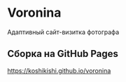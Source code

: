 # Voronina
Адаптивный сайт-визитка фотографа

## Сборка на GitHub Pages
https://koshikishi.github.io/voronina